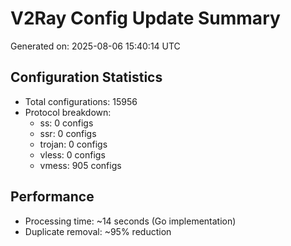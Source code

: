# V2Ray Config Update Summary
Generated on: 2025-08-06 15:40:14 UTC

## Configuration Statistics
- Total configurations: 15956
- Protocol breakdown:
  - ss: 0 configs
  - ssr: 0 configs
  - trojan: 0 configs
  - vless: 0 configs
  - vmess: 905 configs

## Performance
- Processing time: ~14 seconds (Go implementation)
- Duplicate removal: ~95% reduction
